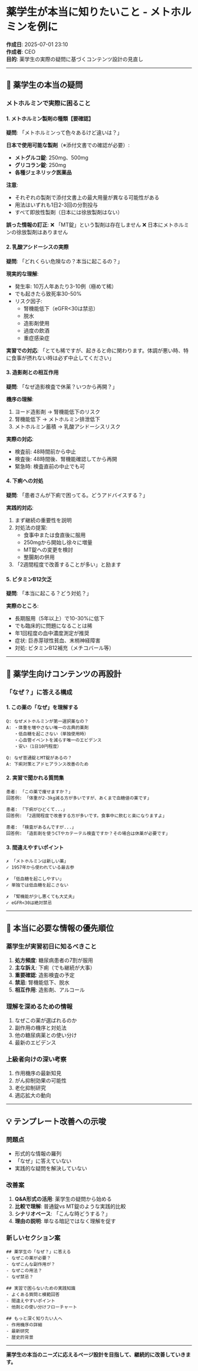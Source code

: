 # 薬学生が本当に知りたいこと - メトホルミンを例に
**作成日**: 2025-07-01 23:10  
**作成者**: CEO  
**目的**: 薬学生の実際の疑問に基づくコンテンツ設計の見直し

---

## 🤔 薬学生の本当の疑問

### メトホルミンで実際に困ること

#### 1. メトホルミン製剤の種類【要確認】
**疑問**: 「メトホルミンって色々あるけど違いは？」

**日本で使用可能な製剤**（※添付文書での確認が必要）:
- **メトグルコ錠**: 250mg、500mg
- **グリコラン錠**: 250mg
- **各種ジェネリック医薬品**

**注意**: 
- それぞれの製剤で添付文書上の最大用量が異なる可能性がある
- 用法はいずれも1日2-3回の分割投与
- すべて即放性製剤（日本には徐放製剤はない）

**誤った情報の訂正**:
❌ 「MT錠」という製剤は存在しません
❌ 日本にメトホルミンの徐放製剤はありません

#### 2. 乳酸アシドーシスの実際
**疑問**: 「どれくらい危険なの？本当に起こるの？」

**現実的な理解**:
- 発生率: 10万人年あたり3-10例（極めて稀）
- でも起きたら致死率30-50%
- リスク因子:
  - 腎機能低下（eGFR<30は禁忌）
  - 脱水
  - 造影剤使用
  - 過度の飲酒
  - 重症感染症

**実習での対応**:
「とても稀ですが、起きると命に関わります。体調が悪い時、特に食事が摂れない時は必ず中止してください」

#### 3. 造影剤との相互作用
**疑問**: 「なぜ造影検査で休薬？いつから再開？」

**機序の理解**:
1. ヨード造影剤 → 腎機能低下のリスク
2. 腎機能低下 → メトホルミン排泄低下
3. メトホルミン蓄積 → 乳酸アシドーシスリスク

**実際の対応**:
- 検査前: 48時間前から中止
- 検査後: 48時間後、腎機能確認してから再開
- 緊急時: 検査直前の中止でも可

#### 4. 下痢への対処
**疑問**: 「患者さんが下痢で困ってる。どうアドバイスする？」

**実践的対応**:
1. まず継続の重要性を説明
2. 対処法の提案:
   - 食事中または食直後に服用
   - 250mgから開始し徐々に増量
   - MT錠への変更を検討
   - 整腸剤の併用
3. 「2週間程度で改善することが多い」と励ます

#### 5. ビタミンB12欠乏
**疑問**: 「本当に起こる？どう対処？」

**実際のところ**:
- 長期服用（5年以上）で10-30%に低下
- でも臨床的に問題になることは稀
- 年1回程度の血中濃度測定が推奨
- 症状: 巨赤芽球性貧血、末梢神経障害
- 対処: ビタミンB12補充（メチコバール等）

---

## 📝 薬学生向けコンテンツの再設計

### 「なぜ？」に答える構成

#### 1. この薬の「なぜ」を理解する
```
Q: なぜメトホルミンが第一選択薬なの？
A: ・体重を増やさない唯一の古典的薬剤
   ・低血糖を起こさない（単独使用時）
   ・心血管イベントを減らす唯一のエビデンス
   ・安い（1日10円程度）

Q: なぜ普通錠とMT錠があるの？
A: 下痢対策とアドヒアランス改善のため
```

#### 2. 実習で聞かれる質問集
```
患者: 「この薬で痩せますか？」
回答例: 「体重が2-3kg減る方が多いですが、あくまで血糖値の薬です」

患者: 「下痢がひどくて...」
回答例: 「2週間程度で改善する方が多いです。食事中に飲むと楽になりますよ」

患者: 「検査があるんですが...」
回答例: 「造影剤を使うCTやカテーテル検査ですか？その場合は休薬が必要です」
```

#### 3. 間違えやすいポイント
```
✗ 「メトホルミンは新しい薬」
✓ 1957年から使われている最古参

✗ 「低血糖を起こしやすい」
✓ 単独では低血糖を起こさない

✗ 「腎機能が少し悪くても大丈夫」
✓ eGFR<30は絶対禁忌
```

---

## 🎯 本当に必要な情報の優先順位

### 薬学生が実習初日に知るべきこと
1. **処方頻度**: 糖尿病患者の7割が服用
2. **主な訴え**: 下痢（でも継続が大事）
3. **重要確認**: 造影検査の予定
4. **禁忌**: 腎機能低下、脱水
5. **相互作用**: 造影剤、アルコール

### 理解を深めるための情報
1. なぜこの薬が選ばれるのか
2. 副作用の機序と対処法
3. 他の糖尿病薬との使い分け
4. 最新のエビデンス

### 上級者向けの深い考察
1. 作用機序の最新知見
2. がん抑制効果の可能性
3. 老化抑制研究
4. 適応拡大の動向

---

## 💡 テンプレート改善への示唆

### 問題点
- 形式的な情報の羅列
- 「なぜ」に答えていない
- 実践的な疑問を解決していない

### 改善案
1. **Q&A形式の活用**: 薬学生の疑問から始める
2. **比較で理解**: 普通錠vs MT錠のような実践的比較
3. **シナリオベース**: 「こんな時どうする？」
4. **理由の説明**: 単なる暗記ではなく理解を促す

### 新しいセクション案
```
## 薬学生の「なぜ？」に答える
- なぜこの薬が必要？
- なぜこんな副作用が？
- なぜこの用法？
- なぜ禁忌？

## 実習で困らないための実践知識
- よくある質問と模範回答
- 間違えやすいポイント
- 他剤との使い分けフローチャート

## もっと深く知りたい人へ
- 作用機序の詳細
- 最新研究
- 歴史的背景
```

---

**薬学生の本当のニーズに応えるページ設計を目指して、継続的に改善していきます。**